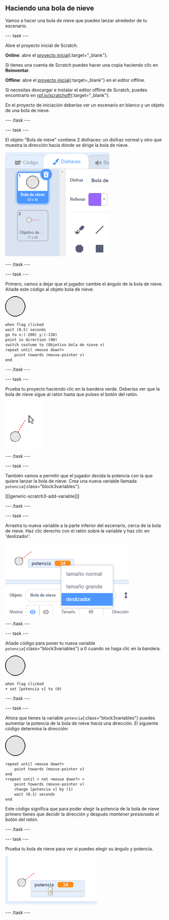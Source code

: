 ## Haciendo una bola de nieve

Vamos a hacer una bola de nieve que puedes lanzar alrededor de tu escenario.

--- task ---

Abre el proyecto inicial de Scratch.

**Online**: abre el [proyecto inicial](https://scratch.mit.edu/projects/420109470){:target="_blank"}.

Si tienes una cuenta de Scratch puedes hacer una copia haciendo clic en **Reinventar**.

**Offline**: abre el [proyecto inicial](http://rpf.io/p/es-ES/snowball-fight-go){:target=_blank"} en el editor offline.

Si necesitas descargar e instalar el editor offline de Scratch, puedes encontrarlo en [rpf.io/scratchoff](http://rpf.io/scratchoff){:target="_blank"}.

En el proyecto de iniciación deberías ver un escenario en blanco y un objeto de una bola de nieve.

--- /task ---

--- task ---

El objeto "Bola de nieve" contiene 2 disfraces: un disfraz normal y otro que muestra la dirección hacia dónde se dirige la bola de nieve.

![disfraces de bolas de nieve](images/snow-costume.png)

--- /task ---

--- task ---

Primero, vamos a dejar que el jugador cambie el ángulo de la bola de nieve. Añade este código al objeto bola de nieve:

![objeto de bola de nieve](images/snowball-sprite.png)

```blocks3
when flag clicked
wait (0.5) seconds
go to x:(-200) y:(-130)
point in direction (90)
switch costume to (Objetivo bola de nieve v)
repeat until <mouse down?>
    point towards (mouse-pointer v)
end
```

--- /task ---

--- task ---

Prueba tu proyecto haciendo clic en la bandera verde. Deberías ver que la bola de nieve sigue al ratón hasta que pulses el botón del ratón.

![el objeto bola de nieve apuntando sigue al puntero del ratón](images/snow-mouse.png)

--- /task ---

--- task ---

También vamos a permitir que el jugador decida la potencia con la que quiere lanzar la bola de nieve. Crea una nueva variable llamada `potencia`{:class="block3variables"}.

[[[generic-scratch3-add-variable]]]

--- /task ---

--- task ---

Arrastra tu nueva variable a la parte inferior del escenario, cerca de la bola de nieve. Haz clic derecho con el ratón sobre la variable y haz clic en 'deslizador'.

![variable cambiada a deslizador](images/snow-slider.png)

--- /task ---

--- task ---

Añade código para poner tu nueva variable `potencia`{:class="block3variables"} a 0 cuando se haga clic en la bandera.

![objeto de bola de nieve](images/snowball-sprite.png)

```blocks3
when flag clicked
+ set [potencia v] to (0)
```

--- /task ---

--- task ---

Ahora que tienes la variable `potencia`{:class="block3variables"} puedes aumentar la potencia de la bola de nieve _hacia_ una dirección. El siguiente código determina la dirección:

![objeto de bola de nieve](images/snowball-sprite.png)

```blocks3
repeat until <mouse down?>
    point towards (mouse-pointer v)
end
+repeat until < not <mouse down?> >
    point towards (mouse-pointer v)
    change [potencia v] by (1)
    wait (0.1) seconds
end
```

Este código significa que para poder elegir la potencia de la bola de nieve primero tienes que decidir la dirección y después _mantener presionado el botón del ratón_.

--- /task ---

--- task ---

Prueba tu bola de nieve para ver si puedes elegir su ángulo y potencia.

![variable de potencia a 35 al lado de bola de nieve apuntando](images/snow-test.png)

--- /task ---
